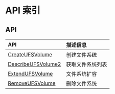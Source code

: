 # API 索引

## API

| API | 描述信息 |
|:---|:---|
|[CreateUFSVolume](api/ufs-api/create_ufs_volume)|创建文件系统|
|[DescribeUFSVolume2](api/ufs-api/describe_ufs_volume2)|获取文件系统列表|
|[ExtendUFSVolume](api/ufs-api/extend_ufs_volume)|文件系统扩容|
|[RemoveUFSVolume](api/ufs-api/remove_ufs_volume)|删除文件系统|
